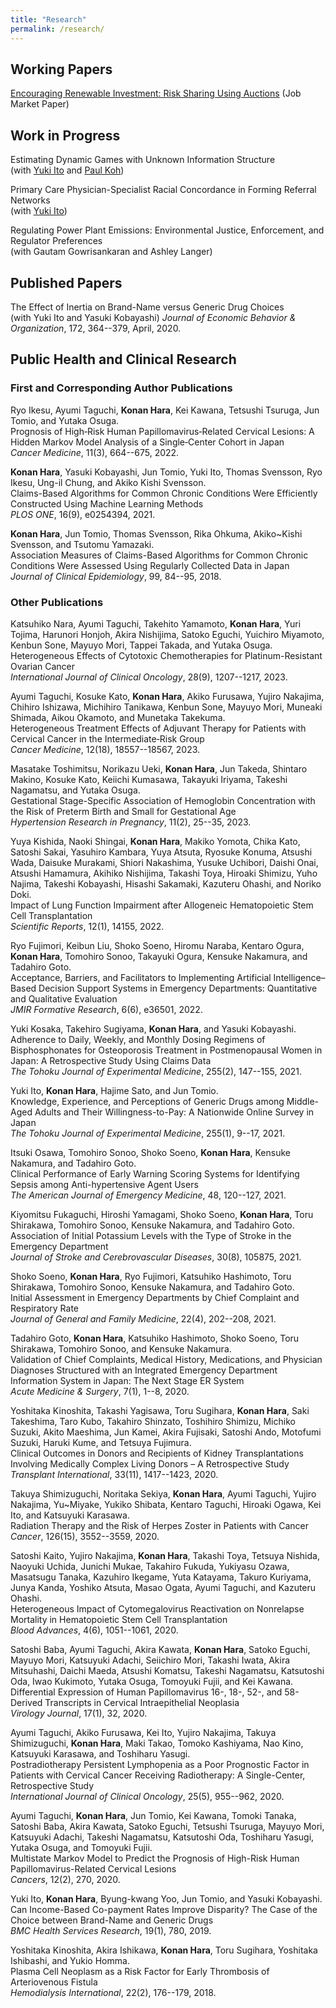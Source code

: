 ```yaml
---
title: "Research"
permalink: /research/
---
```


## Working Papers

[Encouraging Renewable Investment: Risk Sharing Using Auctions](../assets/pdfs/Hara_RenewableRiskSharingAuction.pdf) (Job Market Paper)

## Work in Progress

Estimating Dynamic Games with Unknown Information Structure  
(with [Yuki Ito](https://www.econ.berkeley.edu/grad/profiles/15341) and [Paul Koh](https://www.pskoh.com/))

Primary Care Physician-Specialist Racial Concordance in Forming Referral Networks  
(with [Yuki Ito](https://www.econ.berkeley.edu/grad/profiles/15341))

Regulating Power Plant Emissions: Environmental Justice, Enforcement, and Regulator Preferences  
(with Gautam Gowrisankaran and Ashley Langer)


## Published Papers

The Effect of Inertia on Brand-Name versus Generic Drug Choices  
(with Yuki Ito and Yasuki Kobayashi) *Journal of Economic Behavior & Organization*, 172, 364--379, April, 2020.

## Public Health and Clinical Research

### First and Corresponding Author Publications

Ryo Ikesu, Ayumi Taguchi, **Konan Hara**, Kei Kawana, Tetsushi Tsuruga, Jun Tomio,
  and Yutaka Osuga.  
Prognosis of High‐Risk Human Papillomavirus‐Related Cervical
  Lesions: A Hidden Markov Model Analysis of a Single‐Center Cohort in
  Japan  
*Cancer Medicine*, 11(3), 664--675, 2022.

**Konan Hara**, Yasuki Kobayashi, Jun Tomio, Yuki Ito, Thomas Svensson, Ryo Ikesu,
  Ung-il Chung, and Akiko Kishi Svensson.  
Claims-Based Algorithms for Common Chronic Conditions Were
  Efficiently Constructed Using Machine Learning Methods  
*PLOS ONE*, 16(9), e0254394, 2021.

**Konan Hara**, Jun Tomio, Thomas Svensson, Rika Ohkuma, Akiko~Kishi Svensson, and
  Tsutomu Yamazaki.  
Association Measures of Claims-Based Algorithms for Common Chronic
  Conditions Were Assessed Using Regularly Collected Data in Japan  
*Journal of Clinical Epidemiology*, 99, 84--95, 2018.

### Other Publications

Katsuhiko Nara, Ayumi Taguchi, Takehito Yamamoto, **Konan Hara**, Yuri Tojima,
  Harunori Honjoh, Akira Nishijima, Satoko Eguchi, Yuichiro Miyamoto, Kenbun
  Sone, Mayuyo Mori, Tappei Takada, and Yutaka Osuga.  
Heterogeneous Effects of Cytotoxic Chemotherapies for
  Platinum-Resistant Ovarian Cancer  
*International Journal of Clinical Oncology*, 28(9), 1207--1217,
  2023.

Ayumi Taguchi, Kosuke Kato, **Konan Hara**, Akiko Furusawa, Yujiro Nakajima,
  Chihiro Ishizawa, Michihiro Tanikawa, Kenbun Sone, Mayuyo Mori, Muneaki
  Shimada, Aikou Okamoto, and Munetaka Takekuma.  
Heterogeneous Treatment Effects of Adjuvant Therapy for Patients
  with Cervical Cancer in the Intermediate‐Risk Group  
*Cancer Medicine*, 12(18), 18557--18567, 2023.

Masatake Toshimitsu, Norikazu Ueki, **Konan Hara**, Jun Takeda, Shintaro Makino,
  Kosuke Kato, Keiichi Kumasawa, Takayuki Iriyama, Takeshi Nagamatsu, and
  Yutaka Osuga.  
Gestational Stage-Specific Association of Hemoglobin Concentration
  with the Risk of Preterm Birth and Small for Gestational Age  
*Hypertension Research in Pregnancy*, 11(2), 25--35, 2023.

Yuya Kishida, Naoki Shingai, **Konan Hara**, Makiko Yomota, Chika Kato, Satoshi
  Sakai, Yasuhiro Kambara, Yuya Atsuta, Ryosuke Konuma, Atsushi Wada, Daisuke
  Murakami, Shiori Nakashima, Yusuke Uchibori, Daishi Onai, Atsushi Hamamura,
  Akihiko Nishijima, Takashi Toya, Hiroaki Shimizu, Yuho Najima, Takeshi
  Kobayashi, Hisashi Sakamaki, Kazuteru Ohashi, and Noriko Doki.  
Impact of Lung Function Impairment after Allogeneic Hematopoietic
  Stem Cell Transplantation  
*Scientific Reports*, 12(1), 14155, 2022.

Ryo Fujimori, Keibun Liu, Shoko Soeno, Hiromu Naraba, Kentaro Ogura, **Konan Hara**,
  Tomohiro Sonoo, Takayuki Ogura, Kensuke Nakamura, and Tadahiro Goto.  
Acceptance, Barriers, and Facilitators to Implementing Artificial
  Intelligence–Based Decision Support Systems in Emergency Departments:
  Quantitative and Qualitative Evaluation  
*JMIR Formative Research*, 6(6), e36501, 2022.

Yuki Kosaka, Takehiro Sugiyama, **Konan Hara**, and Yasuki Kobayashi.  
Adherence to Daily, Weekly, and Monthly Dosing Regimens of
  Bisphosphonates for Osteoporosis Treatment in Postmenopausal Women in Japan:
  A Retrospective Study Using Claims Data  
*The Tohoku Journal of Experimental Medicine*, 255(2), 147--155,
  2021.

Yuki Ito, **Konan Hara**, Hajime Sato, and Jun Tomio.  
Knowledge, Experience, and Perceptions of Generic Drugs among
  Middle-Aged Adults and Their Willingness-to-Pay: A Nationwide Online Survey
  in Japan  
*The Tohoku Journal of Experimental Medicine*, 255(1), 9--17,
  2021.

Itsuki Osawa, Tomohiro Sonoo, Shoko Soeno, **Konan Hara**, Kensuke Nakamura, and
  Tadahiro Goto.  
Clinical Performance of Early Warning Scoring Systems for
  Identifying Sepsis among Anti-hypertensive Agent Users  
*The American Journal of Emergency Medicine*, 48, 120--127, 2021.

Kiyomitsu Fukaguchi, Hiroshi Yamagami, Shoko Soeno, **Konan Hara**, Toru Shirakawa,
  Tomohiro Sonoo, Kensuke Nakamura, and Tadahiro Goto.  
Association of Initial Potassium Levels with the Type of Stroke in
  the Emergency Department  
*Journal of Stroke and Cerebrovascular Diseases*, 30(8), 105875,
  2021.

Shoko Soeno, **Konan Hara**, Ryo Fujimori, Katsuhiko Hashimoto, Toru Shirakawa,
  Tomohiro Sonoo, Kensuke Nakamura, and Tadahiro Goto.  
Initial Assessment in Emergency Departments by Chief Complaint and
  Respiratory Rate  
*Journal of General and Family Medicine*, 22(4), 202--208, 2021.

Tadahiro Goto, **Konan Hara**, Katsuhiko Hashimoto, Shoko Soeno, Toru Shirakawa,
  Tomohiro Sonoo, and Kensuke Nakamura.  
Validation of Chief Complaints, Medical History, Medications, and
  Physician Diagnoses Structured with an Integrated Emergency Department
  Information System in Japan: The Next Stage ER System  
*Acute Medicine & Surgery*, 7(1), 1--8, 2020.

Yoshitaka Kinoshita, Takashi Yagisawa, Toru Sugihara, **Konan Hara**, Saki
  Takeshima, Taro Kubo, Takahiro Shinzato, Toshihiro Shimizu, Michiko Suzuki,
  Akito Maeshima, Jun Kamei, Akira Fujisaki, Satoshi Ando, Motofumi Suzuki,
  Haruki Kume, and Tetsuya Fujimura.  
Clinical Outcomes in Donors and Recipients of Kidney
  Transplantations Involving Medically Complex Living Donors – A
  Retrospective Study  
*Transplant International*, 33(11), 1417--1423, 2020.

Takuya Shimizuguchi, Noritaka Sekiya, **Konan Hara**, Ayumi Taguchi, Yujiro
  Nakajima, Yu~Miyake, Yukiko Shibata, Kentaro Taguchi, Hiroaki Ogawa, Kei Ito,
  and Katsuyuki Karasawa.  
Radiation Therapy and the Risk of Herpes Zoster in Patients with
  Cancer  
*Cancer*, 126(15), 3552--3559, 2020.

Satoshi Kaito, Yujiro Nakajima, **Konan Hara**, Takashi Toya, Tetsuya Nishida,
  Naoyuki Uchida, Junichi Mukae, Takahiro Fukuda, Yukiyasu Ozawa, Masatsugu
  Tanaka, Kazuhiro Ikegame, Yuta Katayama, Takuro Kuriyama, Junya Kanda,
  Yoshiko Atsuta, Masao Ogata, Ayumi Taguchi, and Kazuteru Ohashi.  
Heterogeneous Impact of Cytomegalovirus Reactivation on Nonrelapse
  Mortality in Hematopoietic Stem Cell Transplantation  
*Blood Advances*, 4(6), 1051--1061, 2020.

Satoshi Baba, Ayumi Taguchi, Akira Kawata, **Konan Hara**, Satoko Eguchi, Mayuyo
  Mori, Katsuyuki Adachi, Seiichiro Mori, Takashi Iwata, Akira Mitsuhashi,
  Daichi Maeda, Atsushi Komatsu, Takeshi Nagamatsu, Katsutoshi Oda, Iwao
  Kukimoto, Yutaka Osuga, Tomoyuki Fujii, and Kei Kawana.  
Differential Expression of Human Papillomavirus 16-, 18-, 52-, and
  58-Derived Transcripts in Cervical Intraepithelial Neoplasia  
*Virology Journal*, 17(1), 32, 2020.

Ayumi Taguchi, Akiko Furusawa, Kei Ito, Yujiro Nakajima, Takuya Shimizuguchi,
  **Konan Hara**, Maki Takao, Tomoko Kashiyama, Nao Kino, Katsuyuki Karasawa, and
  Toshiharu Yasugi.  
Postradiotherapy Persistent Lymphopenia as a Poor Prognostic Factor
  in Patients with Cervical Cancer Receiving Radiotherapy: A Single-Center,
  Retrospective Study  
*International Journal of Clinical Oncology*, 25(5), 955--962,
  2020.

Ayumi Taguchi, **Konan Hara**, Jun Tomio, Kei Kawana, Tomoki Tanaka, Satoshi Baba,
  Akira Kawata, Satoko Eguchi, Tetsushi Tsuruga, Mayuyo Mori, Katsuyuki Adachi,
  Takeshi Nagamatsu, Katsutoshi Oda, Toshiharu Yasugi, Yutaka Osuga, and
  Tomoyuki Fujii.  
Multistate Markov Model to Predict the Prognosis of High-Risk Human
  Papillomavirus-Related Cervical Lesions  
*Cancers*, 12(2), 270, 2020.

Yuki Ito, **Konan Hara**, Byung-kwang Yoo, Jun Tomio, and Yasuki Kobayashi.  
Can Income-Based Co-payment Rates Improve Disparity? The Case of the
  Choice between Brand-Name and Generic Drugs  
*BMC Health Services Research*, 19(1), 780, 2019.

Yoshitaka Kinoshita, Akira Ishikawa, **Konan Hara**, Toru Sugihara, Yoshitaka
  Ishibashi, and Yukio Homma.  
Plasma Cell Neoplasm as a Risk Factor for Early Thrombosis of
  Arteriovenous Fistula  
*Hemodialysis International*, 22(2), 176--179, 2018.

